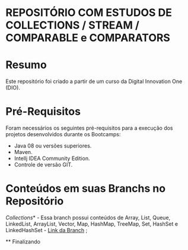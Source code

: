 # REPOSITÓRIO COM ESTUDOS DE COLLECTIONS / STREAM / COMPARABLE e COMPARATORS

# Resumo 
Este repositório foi criado a partir de um curso da Digital Innovation One (DIO).

# Pré-Requisitos
Foram necessários os seguintes pré-requisitos para a execução dos projetos desenvolvidos durante os Bootcamps:

- Java 08 ou versões superiores.
- Maven.
- Intellj IDEA Community Edition.
- Controle de versão GIT.

# Conteúdos em suas Branchs no Repositório

*Collections** - Essa branch possui conteúdos de Array, List, Queue, LinkedList, ArrayList, Vector, Map, HashMap, TreeMap, Set, HashSet e LinkedHashSet  - [Link da Branch](https://github.com/marcelpinotti/Collections_Stream_Comparable-Comparators/tree/collections) ;

** Finalizando
